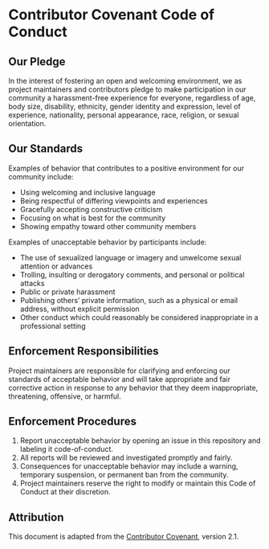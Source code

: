 # Contributor Covenant Code of Conduct

## Our Pledge

In the interest of fostering an open and welcoming environment, we as project maintainers and contributors pledge to make participation in our community a harassment-free experience for everyone, regardless of age, body size, disability, ethnicity, gender identity and expression, level of experience, nationality, personal appearance, race, religion, or sexual orientation.

## Our Standards

Examples of behavior that contributes to a positive environment for our community include:
-	Using welcoming and inclusive language
-	Being respectful of differing viewpoints and experiences
-	Gracefully accepting constructive criticism
-	Focusing on what is best for the community
-	Showing empathy toward other community members

Examples of unacceptable behavior by participants include:
-	The use of sexualized language or imagery and unwelcome sexual attention or advances
-	Trolling, insulting or derogatory comments, and personal or political attacks
-	Public or private harassment
-	Publishing others’ private information, such as a physical or email address, without explicit permission
-	Other conduct which could reasonably be considered inappropriate in a professional setting

## Enforcement Responsibilities

Project maintainers are responsible for clarifying and enforcing our standards of acceptable behavior and will take appropriate and fair corrective action in response to any behavior that they deem inappropriate, threatening, offensive, or harmful.

## Enforcement Procedures
1.	Report unacceptable behavior by opening an issue in this repository and labeling it code-of-conduct.
2.	All reports will be reviewed and investigated promptly and fairly.
3.	Consequences for unacceptable behavior may include a warning, temporary suspension, or permanent ban from the community.
4.	Project maintainers reserve the right to modify or maintain this Code of Conduct at their discretion.

## Attribution

This document is adapted from the [Contributor Covenant](https://www.contributor-covenant.org/version/2/1/code_of_conduct.html), version 2.1. 